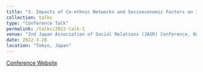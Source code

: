 ```yaml
---
title: "3. Impacts of Co-ethnic Networks and Socioeconomic Factors on Immigrants’Residence Choice in Tokyo: A Dynamic Spatial Panel Analysis"
collection: talks
type: "Conference Talk"
permalink: /talks/2022-talk-1
venue: "2nd Japan Association of Social Relations (JASR) Conference, Online"
date: 2022-3-20
location: "Tokyo, Japan"
---
```


[Conference Website](https://jipps.org/jasr/activity02_2022.html)
